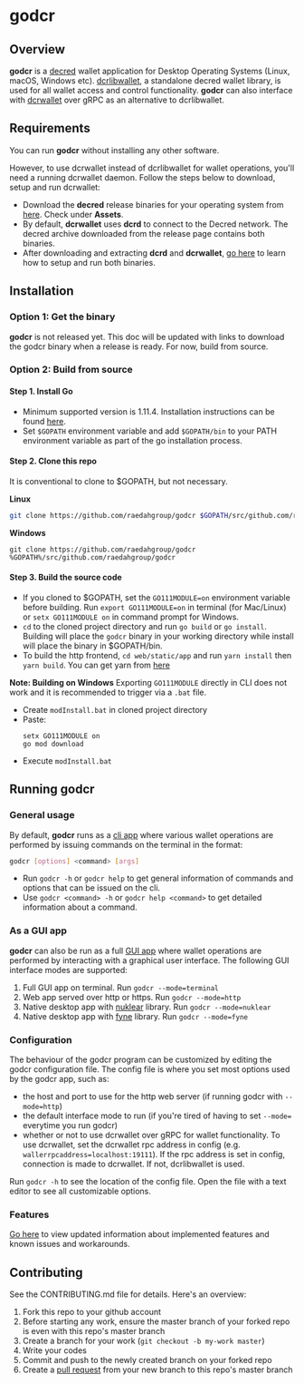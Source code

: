 # godcr

## Overview
**godcr** is a [decred](https://www.decred.org/) wallet application for Desktop Operating Systems (Linux, macOS, Windows etc).
[dcrlibwallet](https://github.com/raedahgroup/dcrlibwallet/tree/dcrlibwallet-wip), a standalone decred wallet library, is used for all wallet access and control functionality.
**godcr** can also interface with [dcrwallet](https://github.com/decred/dcrwallet) over gRPC as an alternative to dcrlibwallet.

## Requirements
You can run **godcr** without installing any other software.

However, to use dcrwallet instead of dcrlibwallet for wallet operations, you'll need a running dcrwallet daemon.
Follow the steps below to download, setup and run dcrwallet:

* Download the **decred** release binaries for your operating system from [here](https://github.com/decred/decred-binaries/releases). Check under **Assets**.
* By default, **dcrwallet** uses **dcrd** to connect to the Decred network. The decred archive downloaded from the release page contains both binaries.
* After downloading and extracting **dcrd** and **dcrwallet**, [go here](https://docs.decred.org/wallets/cli/cli-installation/) to learn how to setup and run both binaries.

## Installation

### Option 1: Get the binary
**godcr** is not released yet. This doc will be updated with links to download the godcr binary when a release is ready. For now, build from source.

### Option 2: Build from source

#### Step 1. Install Go
* Minimum supported version is 1.11.4. Installation instructions can be found [here](https://golang.org/doc/install).
* Set `$GOPATH` environment variable and add `$GOPATH/bin` to your PATH environment variable as part of the go installation process.

#### Step 2. Clone this repo
It is conventional to clone to $GOPATH, but not necessary.

**Linux**
```bash
git clone https://github.com/raedahgroup/godcr $GOPATH/src/github.com/raedahgroup/godcr
```

**Windows**
```
git clone https://github.com/raedahgroup/godcr %GOPATH%/src/github.com/raedahgroup/godcr
```

#### Step 3. Build the source code
* If you cloned to $GOPATH, set the `GO111MODULE=on` environment variable before building.
Run `export GO111MODULE=on` in terminal (for Mac/Linux) or `setx GO111MODULE on` in command prompt for Windows.
* `cd` to the cloned project directory and run `go build` or `go install`.
Building will place the `godcr` binary in your working directory while install will place the binary in $GOPATH/bin.
* To build the http frontend, `cd web/static/app`
and run `yarn install` then
`yarn build`. You can get yarn from [here](https://yarnpkg.com/lang/en/docs/install/)

**Note: Building on Windows**
Exporting `GO111MODULE` directly in CLI does not work and it is recommended to trigger
via a `.bat` file.

* Create `modInstall.bat` in cloned project directory
* Paste:
  ```
  setx GO111MODULE on
  go mod download
  ```
* Execute `modInstall.bat`

## Running godcr
### General usage
By default, **godcr** runs as a [cli app](https://en.wikipedia.org/wiki/Command-line_interface) where various wallet operations are performed by issuing commands on the terminal in the format:
```bash
godcr [options] <command> [args]
```
- Run `godcr -h` or `godcr help` to get general information of commands and options that can be issued on the cli.
- Use `godcr <command> -h` or   `godcr help <command>` to get detailed information about a command.

### As a GUI app
**godcr** can also be run as a full [GUI app](https://en.wikipedia.org/wiki/Graphical_user_interface) where wallet operations are performed by interacting with a graphical user interface.
The following GUI interface modes are supported:
1. Full GUI app on terminal.
Run `godcr --mode=terminal`
2. Web app served over http or https.
Run `godcr --mode=http`
3. Native desktop app with [nuklear](https://github.com/aarzilli/nucular) library.
Run `godcr --mode=nuklear`
4. Native desktop app with [fyne](https://fyne.io/r) library.
Run `godcr --mode=fyne`

### Configuration
The behaviour of the godcr program can be customized by editing the godcr configuration file.
The config file is where you set most options used by the godcr app, such as:
- the host and port to use for the http web server (if running godcr with `--mode=http`)
- the default interface mode to run (if you're tired of having to set `--mode=` everytime you run godcr)
- whether or not to use dcrwallet over gRPC for wallet functionality. To use dcrwallet, set the dcrwallet rpc address in config (e.g. `wallerrpcaddress=localhost:19111`). If the rpc address is set in config, connection is made to dcrwallet. If not, dcrlibwallet is used.

Run `godcr -h` to see the location of the config file. Open the file with a text editor to see all customizable options.

### Features
[Go here](status.md) to view updated information about implemented features and known issues and workarounds.

## Contributing

See the CONTRIBUTING.md file for details. Here's an overview:

1. Fork this repo to your github account
2. Before starting any work, ensure the master branch of your forked repo is even with this repo's master branch
2. Create a branch for your work (`git checkout -b my-work master`)
3. Write your codes
4. Commit and push to the newly created branch on your forked repo
5. Create a [pull request](https://github.com/raedahgroup/godcr/pulls) from your new branch to this repo's master branch
